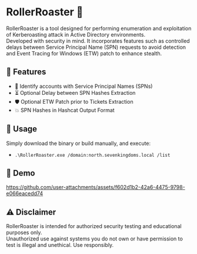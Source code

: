 # RollerRoaster 🎢

RollerRoaster is a tool designed for performing enumeration and exploitation of Kerberoasting attack in Active Directory environments.</br>
Developed with security in mind. It incorporates features such as controlled delays between Service Principal Name (SPN) requests to avoid detection and Event Tracing for Windows (ETW) patch to enhance stealth.

## 🔧 Features

- 🔐 Identify accounts with Service Principal Names (SPNs)</br>
- ⏳ Optional Delay between SPN Hashes Extraction</br>
- 🛡️ Optional ETW Patch prior to Tickets Extraction</br>
- 💥 SPN Hashes in Hashcat Output Format

## 📘 Usage

Simply download the binary or build manually, and execute:

- `.\RollerRoaster.exe /domain:north.sevenkingdoms.local /list`

## 🎥 Demo

https://github.com/user-attachments/assets/f602d1b2-42a6-4475-9798-e066eacedd74

## ⚠️ Disclaimer

RollerRoaster is intended for authorized security testing and educational purposes only.</br>
Unauthorized use against systems you do not own or have permission to test is illegal and unethical. Use responsibly.

